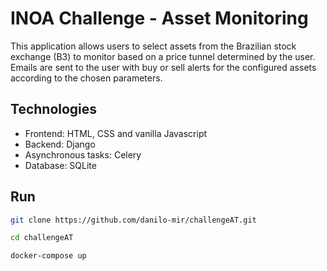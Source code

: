 # INOA Challenge - Asset Monitoring

This application allows users to select assets from the Brazilian
stock exchange (B3) to monitor based on a price tunnel determined by
the user. Emails are sent to the user with buy or sell alerts for the
configured assets according to the chosen parameters.

## Technologies
- Frontend: HTML, CSS and vanilla Javascript
- Backend: Django
- Asynchronous tasks: Celery
- Database: SQLite

## Run
```bash
git clone https://github.com/danilo-mir/challengeAT.git

cd challengeAT

docker-compose up
```